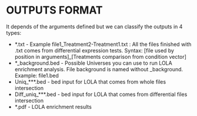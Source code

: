 # OUTPUTS FORMAT #
It depends of the arguments defined but we can classify the outputs in 4 types:

- *.txt - Example file1_Treatment2-Treatment1.txt : All the files finished with .txt comes from differential expression tests. Syntax: [file used by position in arguments]_[Treatments comparison from condition vector]
- *_background.bed - Possible Universes you can use to run LOLA enrichment analysis. File background is named without _background. Example: file1.bed
- Uniq_***.bed - bed input for LOLA that comes from whole files intersection
- Diff_uniq_***.bed - bed input for LOLA that comes from differential files intersection
- *.pdf - LOLA enrichment results



